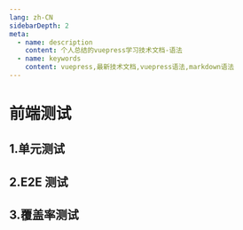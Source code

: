 ```yaml
---
lang: zh-CN
sidebarDepth: 2
meta:
  - name: description
    content: 个人总结的vuepress学习技术文档-语法
  - name: keywords
    content: vuepress,最新技术文档,vuepress语法,markdown语法
---
```


# 前端测试

## 1.单元测试

## 2.E2E 测试

## 3.覆盖率测试
